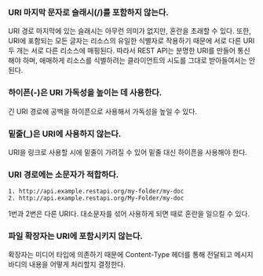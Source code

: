 ### URI 마지막 문자로 슬래시(/)를 포함하지  않는다.
URI 경로  마지막에  있는  슬래시는  아무런 의미가 없지만,  혼란을 초래할 수 있다.
또한, URI에  포함되는  모든  글자는 리소스의  유일한 식별자로  작용하기  때문에 서로  다른  URI 두 개는  서로  다른  리소스에  매핑된다.
따라서  REST  API는  분명한 URI를  만들어 통신해야  하며,  애매하게 리소스를  식별하려는 클라이언트의  시도를 그대로 받아들여서는  안 된다.

### 하이픈(-)은 URI 가독성을 높이는 데 사용한다.
긴 URI 경로에 공백을 하이픈으로 사용해서 가독성을 높일 수 있다.
  
### 밑줄(_)은 URI에 사용하지 않는다.
URI을 링크로 사용할 시에 밑줄이 가려질 수 있어 밑줄 대신 하이픈을 사용해야 한다.
  
### URI 경로에는 소문자가 적합하다.
    1. http://api.example.restapi.org/my-folder/my-doc
    2. http://api.example.restapi.org/My-Folder/my-doc
1번과 2번은 다른 URI다. 대소문자를 섞어 사용하게 되면 때로 혼란을 일으킬 수 있다.

### 파일 확장자는 URI에 포함시키지 않는다.
확장자는 미디어 타입에 의존하기 때문에 Content-Type 헤더를 통해 전달되고 메시지 바디의 내용을 어떻게 처리할지 결정한다.
